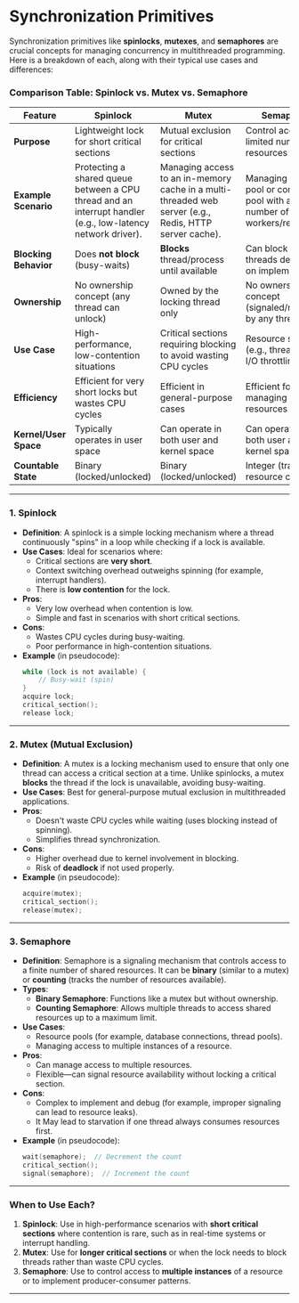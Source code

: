 # Synchronization Primitives



Synchronization primitives like **spinlocks**, **mutexes**, and **semaphores** are crucial concepts for managing concurrency in multithreaded programming. Here is a breakdown of each, along with their typical use cases and differences:

### **Comparison Table: Spinlock vs. Mutex vs. Semaphore**

| **Feature**           | **Spinlock**                                                                                                | **Mutex**                                                                                              | **Semaphore**                                                                         |
|-----------------------|-------------------------------------------------------------------------------------------------------------|--------------------------------------------------------------------------------------------------------|---------------------------------------------------------------------------------------|
| **Purpose**           | Lightweight lock for short critical sections                                                                | Mutual exclusion for critical sections                                                                 | Control access to a limited number of resources                                       |
| **Example Scenario**  | Protecting a shared queue between a CPU thread and an interrupt handler (e.g., low-latency network driver). | Managing access to an in-memory cache in a multi-threaded web server (e.g., Redis, HTTP server cache). | Managing a thread pool or connection pool with a limited number of workers/resources. |
| **Blocking Behavior** | Does **not block** (busy-waits)                                                                             | **Blocks** thread/process until available                                                              | Can block or signal threads depending on implementation                               |
| **Ownership**         | No ownership concept (any thread can unlock)                                                                | Owned by the locking thread only                                                                       | No ownership concept (signaled/released by any thread)                                |
| **Use Case**          | High-performance, low-contention situations                                                                 | Critical sections requiring blocking to avoid wasting CPU cycles                                       | Resource sharing (e.g., thread pool, I/O throttling)                                  |
| **Efficiency**        | Efficient for very short locks but wastes CPU cycles                                                        | Efficient in general-purpose cases                                                                     | Efficient for managing multiple resources                                             |
| **Kernel/User Space** | Typically operates in user space                                                                            | Can operate in both user and kernel space                                                              | Can operate in both user and kernel space                                             |
| **Countable State**   | Binary (locked/unlocked)                                                                                    | Binary (locked/unlocked)                                                                               | Integer (tracks resource count)                                                       |

---

### **1. Spinlock**
- **Definition**: A spinlock is a simple locking mechanism where a thread continuously "spins" in a loop while checking if a lock is available.
- **Use Cases**: Ideal for scenarios where:
    - Critical sections are **very short**.
    - Context switching overhead outweighs spinning (for example, interrupt handlers).
    - There is **low contention** for the lock.
- **Pros**:
    - Very low overhead when contention is low.
    - Simple and fast in scenarios with short critical sections.
- **Cons**:
    - Wastes CPU cycles during busy-waiting.
    - Poor performance in high-contention situations.
- **Example** (in pseudocode):
  ```c
  while (lock is not available) {
      // Busy-wait (spin)
  }
  acquire lock;
  critical_section();
  release lock;
  ```

---

### **2. Mutex (Mutual Exclusion)**
- **Definition**: A mutex is a locking mechanism used to ensure that only one thread can access a critical section at a time. Unlike spinlocks, a mutex **blocks** the thread if the lock is unavailable, avoiding busy-waiting.
- **Use Cases**: Best for general-purpose mutual exclusion in multithreaded applications.
- **Pros**:
    - Doesn't waste CPU cycles while waiting (uses blocking instead of spinning).
    - Simplifies thread synchronization.
- **Cons**:
    - Higher overhead due to kernel involvement in blocking.
    - Risk of **deadlock** if not used properly.
- **Example** (in pseudocode):
  ```c
  acquire(mutex);
  critical_section();
  release(mutex);
  ```

---

### **3. Semaphore**
- **Definition**: Semaphore is a signaling mechanism that controls access to a finite number of shared resources. It can be **binary** (similar to a mutex) or **counting** (tracks the number of resources available).
- **Types**:
    - **Binary Semaphore**: Functions like a mutex but without ownership.
    - **Counting Semaphore**: Allows multiple threads to access shared resources up to a maximum limit.
- **Use Cases**:
    - Resource pools (for example, database connections, thread pools).
    - Managing access to multiple instances of a resource.
- **Pros**:
    - Can manage access to multiple resources.
    - Flexible—can signal resource availability without locking a critical section.
- **Cons**:
    - Complex to implement and debug (for example, improper signaling can lead to resource leaks).
    - It May lead to starvation if one thread always consumes resources first.
- **Example** (in pseudocode):
  ```c
  wait(semaphore);  // Decrement the count
  critical_section();
  signal(semaphore);  // Increment the count
  ```

---

### **When to Use Each?**
1. **Spinlock**: Use in high-performance scenarios with **short critical sections** where contention is rare, such as in real-time systems or interrupt handling.
2. **Mutex**: Use for **longer critical sections** or when the lock needs to block threads rather than waste CPU cycles.
3. **Semaphore**: Use to control access to **multiple instances** of a resource or to implement producer-consumer patterns.

---